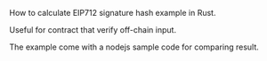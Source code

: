 How to calculate EIP712 signature hash example in Rust.

Useful for contract that verify off-chain input.

The example come with a nodejs sample code for comparing result.